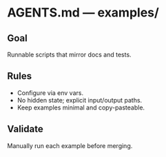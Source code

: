 # AGENTS.md — examples/

## Goal
Runnable scripts that mirror docs and tests.

## Rules
- Configure via env vars.
- No hidden state; explicit input/output paths.
- Keep examples minimal and copy-pasteable.

## Validate
Manually run each example before merging.
